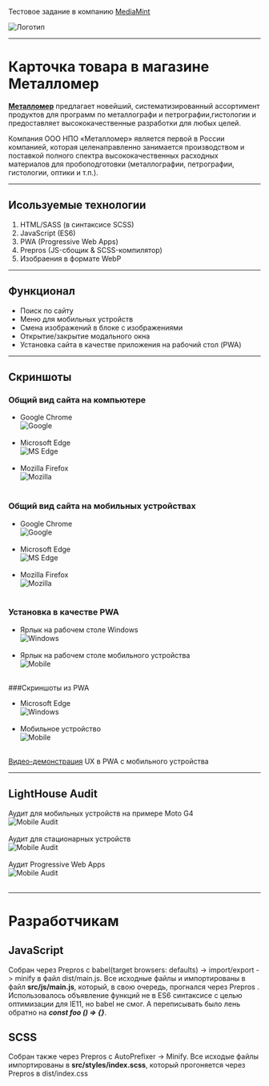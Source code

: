 Тестовое задание в компанию [MediaMint](https://mediamint.ru)

![Логотип](./readme%20imgs/logo.svg)
___

# Карточка товара в магазине Металломер
**[Металломер](http://metallomer.ru/, "ООО НПО «Металломер»")** предлагает новейший, систематизированный ассортимент 
продуктов для программ по металлографи и петрографии,гистологии и предоставляет высококачественные разработки для любых 
целей.

Компания ООО НПО «Металломер» является первой в России компанией, которая целенаправленно занимается производством и 
поставкой полного спектра высококачественных расходных материалов для пробоподготовки (металлографии, петрографии, 
гистологии, оптики и т.п.).
___

## Исользуемые технологии
1. HTML/SASS (в синтаксисе SCSS)
2. JavaScript (ES6)
3. PWA (Progressive Web Apps)
4. Prepros (JS-сбощик & SCSS-компилятор)
5. Изобраения в формате WebP
___

## Функционал
* Поиск по сайту
* Меню для мобильных устройств
* Смена изображений в блоке с изображениями
* Открытие/закрытие модального окна
* Установка сайта в качестве приложения на рабочий стол (PWA)
___

## Скриншоты
### Общий вид сайта на компьютере
* Google Chrome<br>
![Google](./readme%20imgs/chrome%20desktop.png)<br><br>
* Microsoft Edge<br>
![MS Edge](./readme%20imgs/ms%20edge%20desktop.png)<br><br>
* Mozilla Firefox<br>
![Mozilla](./readme%20imgs/mozilla%20desktop.png)<br><br>

### Общий вид сайта на мобильных устройствах
* Google Chrome <br>
![Google](./readme%20imgs/chrome%20preview.png)<br><br>
* Microsoft Edge <br>
![MS Edge](./readme%20imgs/ms%20edge%20preview.png)<br><br>
* Mozilla Firefox <br>
![Mozilla](./readme%20imgs/mozilla%20preview.png)<br><br>


### Установка в качестве PWA
* Ярлык на рабочем столе Windows<br>
![Windows](./readme%20imgs/PWA%20shortcut%20Windows.png)<br><br>
* Ярлык на рабочем столе мобильного устройства <br>
![Mobile](./readme%20imgs/PWA%20mobile%20icon.png)<br><br>


###Скриншоты из PWA
* Microsoft Edge<br>
![Windows](./readme%20imgs/opening%20as%20PWA%20desktop.png)<br><br>
* Мобильное устройство<br>
![Mobile](./readme%20imgs/mobile.jpg)<br><br>

[Видео-демонстрация](https://yadi.sk/i/HwU5ojJ_HRDY0A, "Видео из PWA") UX в PWA с мобильного устройства
___

## LightHouse Audit
Аудит для мобильных устройств на примере Moto G4<br>
![Mobile Audit](./readme%20imgs/mobile%20lighthouse.png)<br><br>
Аудит для стационарных устройств<br>
![Mobile Audit](./readme%20imgs/desktop%20audit.png)<br><br>
Аудит Progressive Web Apps<br>
![Mobile Audit](./readme%20imgs/PWA.png)<br><br>

___
# Разработчикам
## JavaScript
Собран через Prepros с babel(target browsers: defaults) -> import/export -> minify в файл dist/main.js. Все 
исходные файлы и импортированы в файл **src/js/main.js**, который, в свою очередь, прогнался через Prepros
. Использовалось
объявление функций не в ES6 синтаксисе с целью оптимизации для IE11, но babel
 не смог. А переписывать было лень обратно на ***const foo () => {}***.
## SCSS
Собран также через Prepros с AutoPrefixer -> Minify. Все исходые файлы импортированы в **src/styles/index.scss**, 
который прогоняется через Prepros в dist/index.css